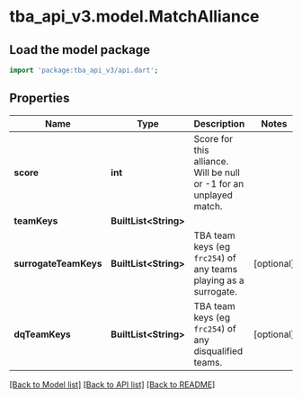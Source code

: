 # tba_api_v3.model.MatchAlliance

## Load the model package
```dart
import 'package:tba_api_v3/api.dart';
```

## Properties
Name | Type | Description | Notes
------------ | ------------- | ------------- | -------------
**score** | **int** | Score for this alliance. Will be null or -1 for an unplayed match. | 
**teamKeys** | **BuiltList&lt;String&gt;** |  | 
**surrogateTeamKeys** | **BuiltList&lt;String&gt;** | TBA team keys (eg `frc254`) of any teams playing as a surrogate. | [optional] 
**dqTeamKeys** | **BuiltList&lt;String&gt;** | TBA team keys (eg `frc254`) of any disqualified teams. | [optional] 

[[Back to Model list]](../README.md#documentation-for-models) [[Back to API list]](../README.md#documentation-for-api-endpoints) [[Back to README]](../README.md)


